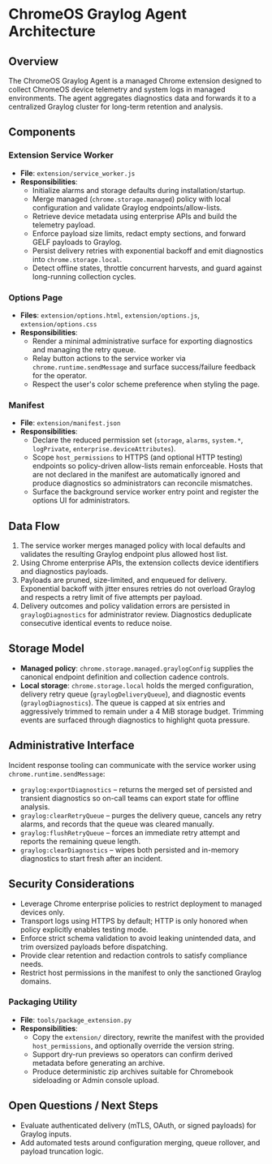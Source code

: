 # ChromeOS Graylog Agent Architecture

## Overview
The ChromeOS Graylog Agent is a managed Chrome extension designed to collect
ChromeOS device telemetry and system logs in managed environments. The agent
aggregates diagnostics data and forwards it to a centralized Graylog cluster
for long-term retention and analysis.

## Components

### Extension Service Worker
- **File**: `extension/service_worker.js`
- **Responsibilities**:
  - Initialize alarms and storage defaults during installation/startup.
  - Merge managed (`chrome.storage.managed`) policy with local configuration
    and validate Graylog endpoints/allow-lists.
  - Retrieve device metadata using enterprise APIs and build the telemetry
    payload.
  - Enforce payload size limits, redact empty sections, and forward GELF
    payloads to Graylog.
  - Persist delivery retries with exponential backoff and emit diagnostics into
    `chrome.storage.local`.
  - Detect offline states, throttle concurrent harvests, and guard against
    long-running collection cycles.

### Options Page
- **Files**: `extension/options.html`, `extension/options.js`, `extension/options.css`
- **Responsibilities**:
  - Render a minimal administrative surface for exporting diagnostics and
    managing the retry queue.
  - Relay button actions to the service worker via `chrome.runtime.sendMessage`
    and surface success/failure feedback for the operator.
  - Respect the user's color scheme preference when styling the page.

### Manifest
- **File**: `extension/manifest.json`
- **Responsibilities**:
  - Declare the reduced permission set (`storage`, `alarms`, `system.*`,
    `logPrivate`, `enterprise.deviceAttributes`).
  - Scope `host_permissions` to HTTPS (and optional HTTP testing) endpoints so
    policy-driven allow-lists remain enforceable. Hosts that are not declared in
    the manifest are automatically ignored and produce diagnostics so
    administrators can reconcile mismatches.
  - Surface the background service worker entry point and register the options
    UI for administrators.

## Data Flow
1. The service worker merges managed policy with local defaults and validates
   the resulting Graylog endpoint plus allowed host list.
2. Using Chrome enterprise APIs, the extension collects device identifiers and
   diagnostics payloads.
3. Payloads are pruned, size-limited, and enqueued for delivery. Exponential
   backoff with jitter ensures retries do not overload Graylog and respects a
   retry limit of five attempts per payload.
4. Delivery outcomes and policy validation errors are persisted in
   `graylogDiagnostics` for administrator review. Diagnostics deduplicate
   consecutive identical events to reduce noise.

## Storage Model
- **Managed policy**: `chrome.storage.managed.graylogConfig` supplies the
  canonical endpoint definition and collection cadence controls.
- **Local storage**: `chrome.storage.local` holds the merged configuration,
  delivery retry queue (`graylogDeliveryQueue`), and diagnostic events
  (`graylogDiagnostics`). The queue is capped at six entries and aggressively
  trimmed to remain under a 4 MiB storage budget. Trimming events are surfaced
  through diagnostics to highlight quota pressure.

## Administrative Interface

Incident response tooling can communicate with the service worker using
`chrome.runtime.sendMessage`:

- `graylog:exportDiagnostics` – returns the merged set of persisted and
  transient diagnostics so on-call teams can export state for offline analysis.
- `graylog:clearRetryQueue` – purges the delivery queue, cancels any retry
  alarms, and records that the queue was cleared manually.
- `graylog:flushRetryQueue` – forces an immediate retry attempt and reports the
  remaining queue length.
- `graylog:clearDiagnostics` – wipes both persisted and in-memory diagnostics to
  start fresh after an incident.

## Security Considerations
- Leverage Chrome enterprise policies to restrict deployment to managed
  devices only.
- Transport logs using HTTPS by default; HTTP is only honored when policy
  explicitly enables testing mode.
- Enforce strict schema validation to avoid leaking unintended data, and trim
  oversized payloads before dispatching.
- Provide clear retention and redaction controls to satisfy compliance needs.
- Restrict host permissions in the manifest to only the sanctioned Graylog
  domains.

### Packaging Utility
- **File**: `tools/package_extension.py`
- **Responsibilities**:
  - Copy the `extension/` directory, rewrite the manifest with the provided
    `host_permissions`, and optionally override the version string.
  - Support dry-run previews so operators can confirm derived metadata before
    generating an archive.
  - Produce deterministic zip archives suitable for Chromebook sideloading or
    Admin console upload.

## Open Questions / Next Steps
- Evaluate authenticated delivery (mTLS, OAuth, or signed payloads) for Graylog
  inputs.
- Add automated tests around configuration merging, queue rollover, and payload
  truncation logic.
